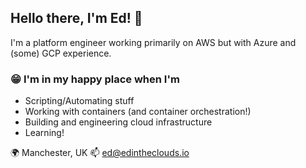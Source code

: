## Hello there, I'm Ed! 👋

I'm a platform engineer working primarily on AWS but with Azure and (some) GCP experience. 

### 😁 I'm in my happy place when I'm
 - Scripting/Automating stuff
 - Working with containers (and container orchestration!)
 - Building and engineering cloud infrastructure
 - Learning!

🌍 Manchester, UK
📫 ed@edintheclouds.io
